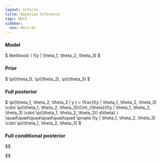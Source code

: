 ```yaml
---
layout: article
title: Bayesian Inference
tags: Math
sidebar:
  nav: docs-en
---
```


### Model
$ likelihood: \ f(y | \theta_1, \theta_2, \theta_3) $
<br>

### Prior
$ \pi(\theta_1), \pi(\theta_2), \pi(\theta_3) $
<br>

### Full posterior
$ \pi(\theta_1, \theta_2, \theta_3 | y ) = \frac{f(y | \theta_1, \theta_2, \theta_3) \cdot \pi(\theta_1, \theta_2, \theta_3)}{\int_{\theta}{f(y | \theta_1, \theta_2, \theta_3) \cdot \pi(\theta_1, \theta_2, \theta_3)} d\theta} \\
\quad\quad\quad\quad\quad\quad \propto f(y | \theta_1, \theta_2, \theta_3) \cdot \pi(\theta_1, \theta_2, \theta_3)
$
<br>

### Full conditional posterior
$$

$$
